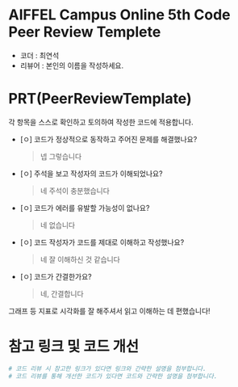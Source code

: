 # AIFFEL Campus Online 5th Code Peer Review Templete
- 코더 : 최연석
- 리뷰어 : 본인의 이름을 작성하세요.


# PRT(PeerReviewTemplate) 
각 항목을 스스로 확인하고 토의하여 작성한 코드에 적용합니다.

- [ㅇ] 코드가 정상적으로 동작하고 주어진 문제를 해결했나요?
  > 넵 그렇습니다 
- [ㅇ] 주석을 보고 작성자의 코드가 이해되었나요?
  > 네 주석이 충분했습니다
- [ㅇ] 코드가 에러를 유발할 가능성이 없나요?
  > 네 없습니다
- [ㅇ] 코드 작성자가 코드를 제대로 이해하고 작성했나요?
  > 네 잘 이해하신 것 같습니다
- [ㅇ] 코드가 간결한가요?
  > 네, 간결합니다 



그래프 등 지표로 시각화를 잘 해주셔서 읽고 이해하는 데 편했습니다!



# 참고 링크 및 코드 개선
```python
# 코드 리뷰 시 참고한 링크가 있다면 링크와 간략한 설명을 첨부합니다.
# 코드 리뷰를 통해 개선한 코드가 있다면 코드와 간략한 설명을 첨부합니다.
```
